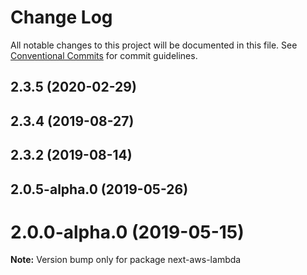 # Change Log

All notable changes to this project will be documented in this file.
See [Conventional Commits](https://conventionalcommits.org) for commit guidelines.

## 2.3.5 (2020-02-29)



## 2.3.4 (2019-08-27)



## 2.3.2 (2019-08-14)



## 2.0.5-alpha.0 (2019-05-26)



# 2.0.0-alpha.0 (2019-05-15)

**Note:** Version bump only for package next-aws-lambda
